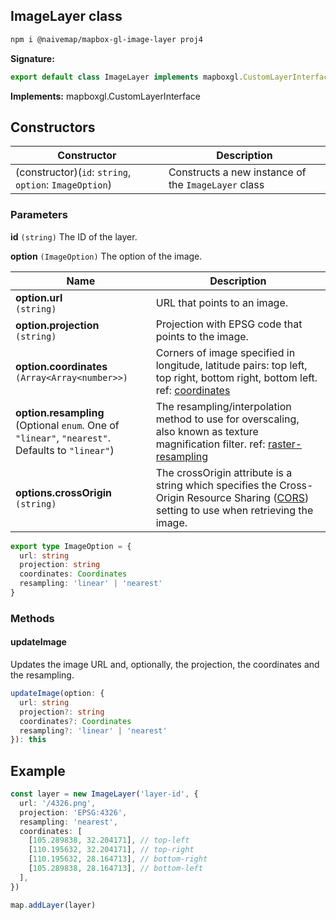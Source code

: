 ## ImageLayer class

```bash
npm i @naivemap/mapbox-gl-image-layer proj4
```

<b>Signature:</b>

```typescript
export default class ImageLayer implements mapboxgl.CustomLayerInterface
```

<b>Implements:</b> mapboxgl.CustomLayerInterface

## Constructors

| Constructor | Description |
| --- | --- |
| (constructor)(`id`: `string`, `option`: `ImageOption`) | Constructs a new instance of the <code>ImageLayer</code> class |

### Parameters

**id** `(string)` The ID of the layer.

**option** `(ImageOption)` The option of the image.

| Name | Description |
| --- | --- |
| **option.url** <br />`(string)` | URL that points to an image. |
| **option.projection** <br />`(string)` | Projection with EPSG code that points to the image. |
| **option.coordinates** <br />`(Array<Array<number>>)` | Corners of image specified in longitude, latitude pairs: top left, top right, bottom right, bottom left. ref: [coordinates](https://docs.mapbox.com/mapbox-gl-js/style-spec/sources/#image-coordinates) |
| **option.resampling** <br />(Optional `enum`. One of `"linear"`, `"nearest"`. Defaults to `"linear"`) | The resampling/interpolation method to use for overscaling, also known as texture magnification filter. ref: [raster-resampling](https://docs.mapbox.com/mapbox-gl-js/style-spec/layers/#paint-raster-raster-resampling) |
| **options.crossOrigin** <br />`(string)` | The crossOrigin attribute is a string which specifies the Cross-Origin Resource Sharing ([CORS](https://developer.mozilla.org/en-US/docs/Glossary/CORS)) setting to use when retrieving the image. |

```ts
export type ImageOption = {
  url: string
  projection: string
  coordinates: Coordinates
  resampling: 'linear' | 'nearest'
}
```

### Methods

#### updateImage

Updates the image URL and, optionally, the projection, the coordinates and the resampling.

```ts
updateImage(option: {
  url: string
  projection?: string
  coordinates?: Coordinates
  resampling?: 'linear' | 'nearest'
}): this
```

## Example

```ts
const layer = new ImageLayer('layer-id', {
  url: '/4326.png',
  projection: 'EPSG:4326',
  resampling: 'nearest',
  coordinates: [
    [105.289838, 32.204171], // top-left
    [110.195632, 32.204171], // top-right
    [110.195632, 28.164713], // bottom-right
    [105.289838, 28.164713], // bottom-left
  ],
})

map.addLayer(layer)
```
